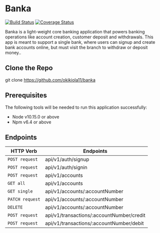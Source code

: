 # Banka
[![Build Status](https://travis-ci.org/okikiola11/banka.svg?branch=develop)](https://travis-ci.org/okikiola11/banka)
[![Coverage Status](https://coveralls.io/repos/github/okikiola11/banka/badge.svg?branch=develop)](https://coveralls.io/github/okikiola11/banka?branch=develop)

Banka is a light-weight core banking application that powers banking operations like account creation, customer deposit and withdrawals. This app is meant to support a single bank, where users can signup and create bank accounts online, but must visit the branch to withdraw or deposit money..

## Clone the Repo

git clone https://github.com/okikiola11/banka

## Prerequisites

The following tools will be needed to run this application successfully:

- Node v10.15.0 or above
- Npm v6.4 or above

## Endpoints

| HTTP Verb       | Endpoints                                 |
| --------------- | ----------------------------------------- |
| `POST request`  | api/v1/auth/signup                        |
| `POST request`  | api/v1/auth/signin                        |
| `POST request`  | api/v1/accounts                           |
| `GET all`       | api/v1/accounts                           |
| `GET single`    | api/v1/accounts/:accountNumber            |
| `PATCH request` | api/v1/accounts/:accountNumber            |
| `DELETE`        | api/v1/accounts/:accountNumber            |
| `POST request`  | api/v1/transactions/:accountNumber/credit |
| `POST request`  | api/v1/transactions/:accountNumber/debit  |
